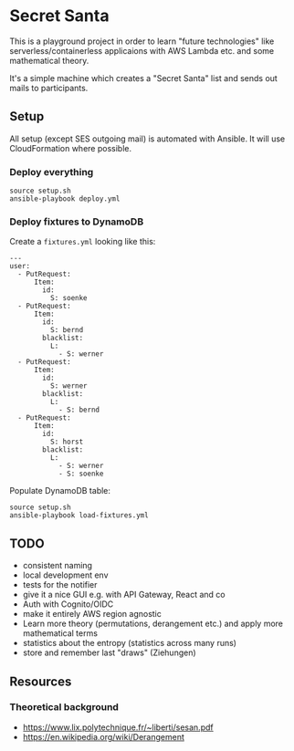 # Secret Santa

This is a playground project in order to learn "future technologies" like
serverless/containerless applicaions with AWS Lambda etc. and some mathematical
theory.

It's a simple machine which creates a "Secret Santa" list and sends out mails to
participants.

## Setup

All setup (except SES outgoing mail) is automated with Ansible. It will use CloudFormation where possible.

### Deploy everything

```
source setup.sh
ansible-playbook deploy.yml
```

### Deploy fixtures to DynamoDB

Create a `fixtures.yml` looking like this:

```
---
user:
  - PutRequest:
      Item:
        id:
          S: soenke
  - PutRequest:
      Item:
        id:
          S: bernd
        blacklist:
          L:
            - S: werner
  - PutRequest:
      Item:
        id:
          S: werner
        blacklist:
          L:
            - S: bernd
  - PutRequest:
      Item:
        id:
          S: horst
        blacklist:
          L:
            - S: werner
            - S: soenke
```

Populate DynamoDB table:

```
source setup.sh
ansible-playbook load-fixtures.yml
```

## TODO

 - consistent naming
 - local development env
 - tests for the notifier
 - give it a nice GUI e.g. with API Gateway, React and co
 - Auth with Cognito/OIDC
 - make it entirely AWS region agnostic
 - Learn more theory (permutations, derangement etc.) and apply more mathematical terms
 - statistics about the entropy (statistics across many runs)
 - store and remember last "draws" (Ziehungen)

## Resources

### Theoretical background

 - https://www.lix.polytechnique.fr/~liberti/sesan.pdf
 - https://en.wikipedia.org/wiki/Derangement

